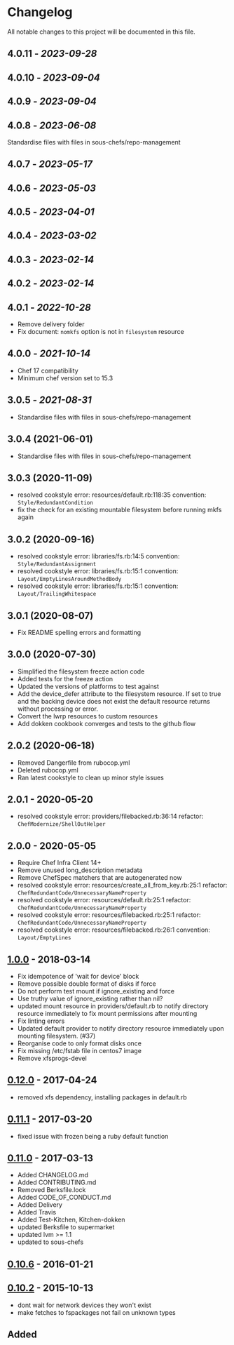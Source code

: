 # Changelog

All notable changes to this project will be documented in this file.

## 4.0.11 - *2023-09-28*

## 4.0.10 - *2023-09-04*

## 4.0.9 - *2023-09-04*

## 4.0.8 - *2023-06-08*

Standardise files with files in sous-chefs/repo-management

## 4.0.7 - *2023-05-17*

## 4.0.6 - *2023-05-03*

## 4.0.5 - *2023-04-01*

## 4.0.4 - *2023-03-02*

## 4.0.3 - *2023-02-14*

## 4.0.2 - *2023-02-14*

## 4.0.1 - *2022-10-28*

- Remove delivery folder
- Fix document: `nomkfs` option is not in `filesystem` resource

## 4.0.0 - *2021-10-14*

- Chef 17 compatibility
- Minimum chef version set to 15.3

## 3.0.5 - *2021-08-31*

- Standardise files with files in sous-chefs/repo-management

## 3.0.4 (2021-06-01)

- Standardise files with files in sous-chefs/repo-management

## 3.0.3 (2020-11-09)

- resolved cookstyle error: resources/default.rb:118:35 convention: `Style/RedundantCondition`
- fix the check for an existing mountable filesystem before running mkfs again

## 3.0.2 (2020-09-16)

- resolved cookstyle error: libraries/fs.rb:14:5 convention: `Style/RedundantAssignment`
- resolved cookstyle error: libraries/fs.rb:15:1 convention: `Layout/EmptyLinesAroundMethodBody`
- resolved cookstyle error: libraries/fs.rb:15:1 convention: `Layout/TrailingWhitespace`

## 3.0.1 (2020-08-07)

- Fix README spelling errors and formatting

## 3.0.0 (2020-07-30)

- Simplified the filesystem freeze action code
- Added tests for the freeze action
- Updated the versions of platforms to test against
- Add the device_defer attribute to the filesystem resource. If set to true and the backing device does not exist the default resource returns without processing or error.
- Convert the lwrp resources to custom resources
- Add dokken cookbook converges and tests to the github flow

## 2.0.2 (2020-06-18)

- Removed Dangerfile from rubocop.yml
- Deleted rubocop.yml
- Ran latest cookstyle to clean up minor style issues

## 2.0.1 - 2020-05-20

- resolved cookstyle error: providers/filebacked.rb:36:14 refactor: `ChefModernize/ShellOutHelper`

## 2.0.0 - 2020-05-05

- Require Chef Infra Client 14+
- Remove unused long_description metadata
- Remove ChefSpec matchers that are autogenerated now
- resolved cookstyle error: resources/create_all_from_key.rb:25:1 refactor: `ChefRedundantCode/UnnecessaryNameProperty`
- resolved cookstyle error: resources/default.rb:25:1 refactor: `ChefRedundantCode/UnnecessaryNameProperty`
- resolved cookstyle error: resources/filebacked.rb:25:1 refactor: `ChefRedundantCode/UnnecessaryNameProperty`
- resolved cookstyle error: resources/filebacked.rb:26:1 convention: `Layout/EmptyLines`

## [1.0.0] - 2018-03-14

- Fix idempotence of 'wait for device' block
- Remove possible double format of disks if force
- Do not perform test mount if ignore_existing and force
- Use truthy value of ignore_existing rather than nil?
- updated mount resource in providers/default.rb to notify directory resource immediately to fix mount permissions after mounting
- Fix linting errors
- Updated default provider to notify directory resource immediately upon mounting filesystem. (#37)
- Reorganise code to only format disks once
- Fix missing /etc/fstab file in centos7 image
- Remove xfsprogs-devel

## [0.12.0] - 2017-04-24

- removed xfs dependency, installing packages in default.rb

## [0.11.1] - 2017-03-20

- fixed issue with frozen being a ruby default function

## [0.11.0] - 2017-03-13

- Added CHANGELOG.md
- Added CONTRIBUTING.md
- Removed Berksfile.lock
- Added CODE_OF_CONDUCT.md
- Added Delivery
- Added Travis
- Added Test-Kitchen, Kitchen-dokken
- updated Berksfile to supermarket
- updated lvm >= 1.1
- updated to sous-chefs

## [0.10.6] - 2016-01-21

## [0.10.2] - 2015-10-13

- dont wait for network devices they won't exist
- make fetches to fspackages not fail on unknown types

## Added

[0.10.2]: https://github.com/sous-chefs/filesystem/compare/v0.8.2...v0.10.2
[0.10.6]: https://github.com/sous-chefs/filesystem/compare/v0.10.2...v0.10.6
[0.11.0]: https://github.com/sous-chefs/filesystem/compare/v0.10.6...v0.11.0
[0.11.1]: https://github.com/sous-chefs/filesystem/compare/v0.11.0...v0.11.1
[0.12.0]: https://github.com/sous-chefs/filesystem/compare/v0.11.1...v0.12.0
[1.0.0]: https://github.com/sous-chefs/filesystem/compare/v0.12.0...v1.0.0
[2.0.2 (2020-06-18)]: https://github.com/sous-chefs/filesystem/compare/v0.12.0...HEAD
